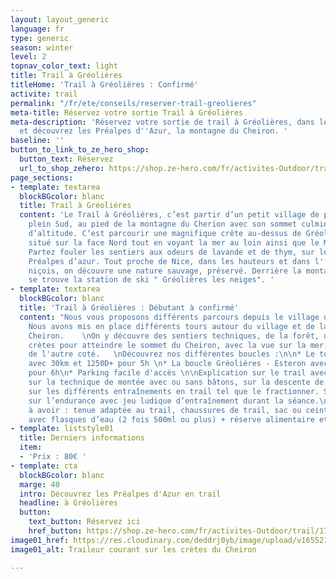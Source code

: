 ```yaml
---
layout: layout_generic
language: fr
type: generic
season: winter
level: 2
topnav_color_text: light
title: Trail à Gréolières
titleHome: 'Trail à Gréolières : Confirmé'
activite: trail
permalink: "/fr/ete/conseils/reserver-trail-greolieres"
meta-title: Réservez votre sortie Trail à Gréolières
meta-description: 'Réservez votre sortie de trail à Gréolières, dans les Alpes Maritimes,
  et découvrez les Préalpes d''Azur, la montagne du Cheiron. '
baseline: ''
button_to_link_to_ze_hero_shop:
  button_text: Réservez
  url_to_shop_zehero: https://shop.ze-hero.com/fr/activites-Outdoor/trail/17591-trail-journee-greolieres-esteron-ze-hero-yann-alarcon
page_sections:
- template: textarea
  blockBGcolor: blanc
  title: Trail à Gréolières
  content: 'Le Trail à Gréolières, c’est partir d’un petit village de pierre situé
    plein Sud, au pied de la montagne du Cherion avec son sommet culminant à 1778m
    d’altitude. C’est parcourir une magnifique crête au-dessus de Gréolières les Neiges
    situé sur la face Nord tout en voyant la mer au loin ainsi que le Mercantour.
    Partez fouler les sentiers aux odeurs de lavande et de thym, sur le sommet des
    Préalpes d’azur. Tout proche de Nice, dans les hauteurs et dans l''arrières pays
    niçois, on découvre une nature sauvage, préservé. Derrière la montagne du Cheiron
    se trouve la station de ski " Gréolières les neiges". '
- template: textarea
  blockBGcolor: blanc
  title: 'Trail à Gréolières : Débutant à confirmé'
  content: "Nous vous proposons différents parcours depuis le village de Gréolières.
    Nous avons mis en place différents tours autour du village et de la montagne du
    Cheiron.    \nOn y découvre des sentiers techniques, de la forêt, une magnifique
    crètes pour atteindre le sommet du Cheiron, avec la vue sur la mer, sur le Mercantour
    de l'autre coté.   \nDécouvrez nos différentes boucles :\n\n* Le tour du Cheiron
    avec 30km et 1250D+ pour 5h \n* La boucle Gréolières - Esteron avec 31km et 2050D+
    pour 6h\n* Parking facile d'accès \n\nExplication sur le trail avec enseignement
    sur la technique de montée avec ou sans bâtons, sur la descente de descente et
    sur les différents entraînements en trail tel que le fractionner. Sortie basée
    sur l’endurance avec jeu ludique d’entraînement durant la séance.\n\nÉquipement
    à avoir : tenue adaptée au trail, chaussures de trail, sac ou ceinture de portage
    avec flasques d’eau (2 fois 500ml ou plus) + réserve alimentaire et coupe-vent."
- template: liststyle01
  title: Derniers informations
  item:
  - 'Prix : 80€ '
- template: cta
  blockBGcolor: blanc
  marge: 40
  intro: Découvrez les Préalpes d'Azur en trail
  headline: à Gréolières
  button:
    text_button: Réservez ici
    href_button: https://shop.ze-hero.com/fr/activites-Outdoor/trail/17591-trail-journee-greolieres-esteron-ze-hero-yann-alarcon
image01_href: https://res.cloudinary.com/deddrj0yb/image/upload/v1655216730/website/summer/IMG_20200723_153002.jpg
image01_alt: Traileur courant sur les crètes du Cheiron

---
```

